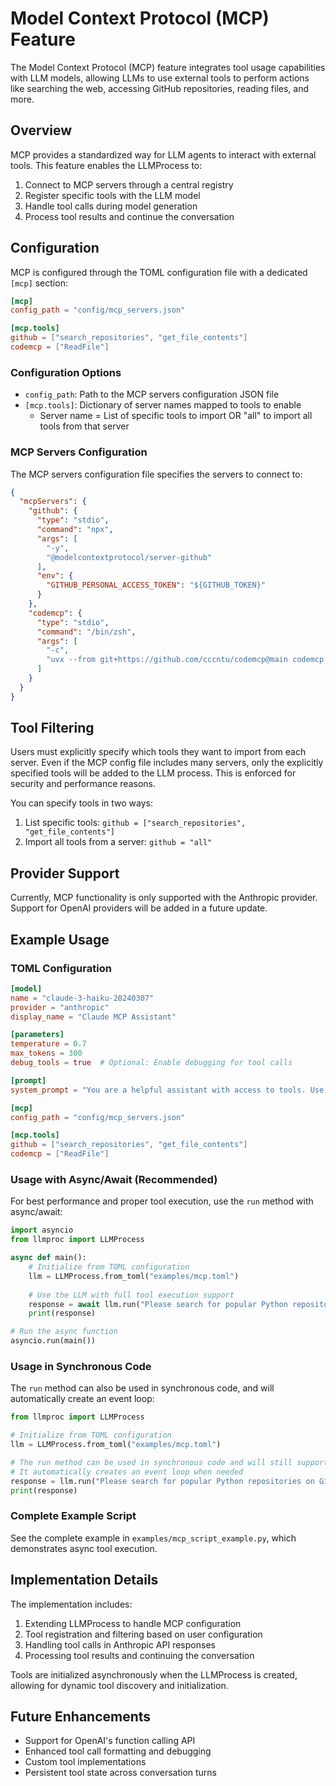 # Model Context Protocol (MCP) Feature

The Model Context Protocol (MCP) feature integrates tool usage capabilities with LLM models, allowing LLMs to use external tools to perform actions like searching the web, accessing GitHub repositories, reading files, and more.

## Overview

MCP provides a standardized way for LLM agents to interact with external tools. This feature enables the LLMProcess to:

1. Connect to MCP servers through a central registry
2. Register specific tools with the LLM model
3. Handle tool calls during model generation
4. Process tool results and continue the conversation

## Configuration

MCP is configured through the TOML configuration file with a dedicated `[mcp]` section:

```toml
[mcp]
config_path = "config/mcp_servers.json"

[mcp.tools]
github = ["search_repositories", "get_file_contents"]
codemcp = ["ReadFile"]
```

### Configuration Options

- `config_path`: Path to the MCP servers configuration JSON file
- `[mcp.tools]`: Dictionary of server names mapped to tools to enable
  - Server name = List of specific tools to import OR "all" to import all tools from that server

### MCP Servers Configuration

The MCP servers configuration file specifies the servers to connect to:

```json
{
  "mcpServers": {
    "github": {
      "type": "stdio",
      "command": "npx",
      "args": [
        "-y",
        "@modelcontextprotocol/server-github"
      ],
      "env": {
        "GITHUB_PERSONAL_ACCESS_TOKEN": "${GITHUB_TOKEN}"
      }
    },
    "codemcp": {
      "type": "stdio",
      "command": "/bin/zsh",
      "args": [
        "-c",
        "uvx --from git+https://github.com/cccntu/codemcp@main codemcp "
      ]
    }
  }
}
```

## Tool Filtering

Users must explicitly specify which tools they want to import from each server. Even if the MCP config file includes many servers, only the explicitly specified tools will be added to the LLM process. This is enforced for security and performance reasons.

You can specify tools in two ways:

1. List specific tools: `github = ["search_repositories", "get_file_contents"]`
2. Import all tools from a server: `github = "all"`

## Provider Support

Currently, MCP functionality is only supported with the Anthropic provider. Support for OpenAI providers will be added in a future update.

## Example Usage

### TOML Configuration

```toml
[model]
name = "claude-3-haiku-20240307"
provider = "anthropic"
display_name = "Claude MCP Assistant"

[parameters]
temperature = 0.7
max_tokens = 300
debug_tools = true  # Optional: Enable debugging for tool calls

[prompt]
system_prompt = "You are a helpful assistant with access to tools. Use tools whenever appropriate to answer user queries accurately."

[mcp]
config_path = "config/mcp_servers.json"

[mcp.tools]
github = ["search_repositories", "get_file_contents"]
codemcp = ["ReadFile"]
```

### Usage with Async/Await (Recommended)

For best performance and proper tool execution, use the `run` method with async/await:

```python
import asyncio
from llmproc import LLMProcess

async def main():
    # Initialize from TOML configuration
    llm = LLMProcess.from_toml("examples/mcp.toml")
    
    # Use the LLM with full tool execution support
    response = await llm.run("Please search for popular Python repositories on GitHub.")
    print(response)

# Run the async function
asyncio.run(main())
```

### Usage in Synchronous Code

The `run` method can also be used in synchronous code, and will automatically create an event loop:

```python
from llmproc import LLMProcess

# Initialize from TOML configuration
llm = LLMProcess.from_toml("examples/mcp.toml")

# The run method can be used in synchronous code and will still support tools
# It automatically creates an event loop when needed
response = llm.run("Please search for popular Python repositories on GitHub.")
print(response)
```

### Complete Example Script

See the complete example in `examples/mcp_script_example.py`, which demonstrates async tool execution.

## Implementation Details

The implementation includes:

1. Extending LLMProcess to handle MCP configuration
2. Tool registration and filtering based on user configuration
3. Handling tool calls in Anthropic API responses
4. Processing tool results and continuing the conversation

Tools are initialized asynchronously when the LLMProcess is created, allowing for dynamic tool discovery and initialization.

## Future Enhancements

- Support for OpenAI's function calling API
- Enhanced tool call formatting and debugging
- Custom tool implementations
- Persistent tool state across conversation turns